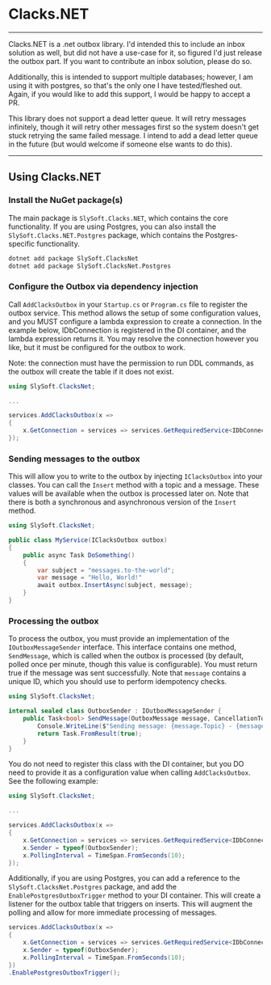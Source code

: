 # Clacks.NET

--- 
Clacks.NET is a .net outbox library. I'd intended this to include an inbox solution as well, but
did not have a use-case for it, so figured I'd just release the outbox part. If
you want to contribute an inbox solution, please do so.

Additionally, this is intended to support multiple databases; however, I am using it
with postgres, so that's the only one I have tested/fleshed out. Again, if you would
like to add this support, I would be happy to accept a PR.

This library does not support a dead letter queue. It will retry messages infinitely, though it will 
retry other messages first so the system doesn't get stuck retrying the same failed message.
I intend to add a dead letter queue in the future (but would welcome if someone else wants to do this).

---
## Using Clacks.NET

### Install the NuGet package(s)
The main package is `SlySoft.Clacks.NET`, which contains the core functionality. If you are using Postgres, you can
also install the `SlySoft.Clacks.NET.Postgres` package, which contains the Postgres-specific functionality.
```bash 
dotnet add package SlySoft.ClacksNet
dotnet add package SlySoft.ClacksNet.Postgres
```

### Configure the Outbox via dependency injection
Call `AddClacksOutbox` in your `Startup.cs` or `Program.cs` file to register the outbox service. This method allows the
setup of some configuration values, and you MUST configure a lambda expression to create a connection. In the example
below, IDbConnection is registered in the DI container, and the lambda expression returns it. You may resolve the
connection however you like, but it must be configured for the outbox to work.

Note: the connection must have the permission to run DDL commands, as the outbox will create the table if it does not exist.

```csharp
using SlySoft.ClacksNet;

...

services.AddClacksOutbox(x => 
{
    x.GetConnection = services => services.GetRequiredService<IDbConnection>();
});
```

### Sending messages to the outbox

This will allow you to write to the outbox by injecting `IClacksOutbox` into your classes. You can call the `Insert` method
with a topic and a message. These values will be available when the outbox is processed later on. Note that there is
both a synchronous and asynchronous version of the `Insert` method.

```csharp
using SlySoft.ClacksNet;

public class MyService(IClacksOutbox outbox)
{
    public async Task DoSomething()
    {
        var subject = "messages.to-the-world";
        var message = "Hello, World!"
        await outbox.InsertAsync(subject, message);
    }
}

```

### Processing the outbox

To process the outbox, you must provide an implementation of the `IOutboxMessageSender` interface. This interface contains
one method, `SendMessage`, which is called when the outbox is processed (by default, polled once per minute, though this
value is configurable). You must return true if the message was sent successfully. Note that `message` contains a unique
ID, which you should use to perform idempotency checks.

```csharp
using SlySoft.ClacksNet;

internal sealed class OutboxSender : IOutboxMessageSender {
    public Task<bool> SendMessage(OutboxMessage message, CancellationToken cancellationToken = default) {
        Console.WriteLine($"Sending message: {message.Topic} - {message.Message}");
        return Task.FromResult(true);
    }
}
```

You do not need to register this class with the DI container, but you DO need to provide it as a configuration value
when calling `AddClacksOutbox`. See the following example:

```csharp
using SlySoft.ClacksNet;

...

services.AddClacksOutbox(x => 
{
    x.GetConnection = services => services.GetRequiredService<IDbConnection>();
    x.Sender = typeof(OutboxSender);
    x.PollingInterval = TimeSpan.FromSeconds(10);
});
```

Additionally, if you are using Postgres, you can add a reference to the `SlySoft.ClacksNet.Postgres` package, and add
the `EnablePostgresOutboxTrigger` method to your DI container. This will create a listener for the outbox table that
triggers on inserts. This will augment the polling and allow for more immediate processing of messages.

```csharp
services.AddClacksOutbox(x => 
{
    x.GetConnection = services => services.GetRequiredService<IDbConnection>();
    x.Sender = typeof(OutboxSender);
    x.PollingInterval = TimeSpan.FromSeconds(10);
})
.EnablePostgresOutboxTrigger();
```

